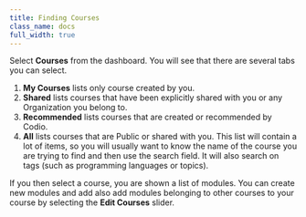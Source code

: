 ```yaml
---
title: Finding Courses
class_name: docs
full_width: true
---
```



Select **Courses** from the dashboard. You will see that there are several tabs you can select.

1. **My Courses** lists only course created by you.
1. **Shared** lists courses that have been explicitly shared with you or any Organization you belong to.
1. **Recommended** lists courses that are created or recommended by Codio.
1. **All** lists courses that are Public or shared with you. This list will contain a lot of items, so you will usually want to know the name of the course you are trying to find and then use the search field. It will also search on tags (such as programming languages or topics).

If you then select a course, you are shown a list of modules. You can create new modules and add also add modules belonging to other courses to your course by selecting the **Edit Courses** slider.